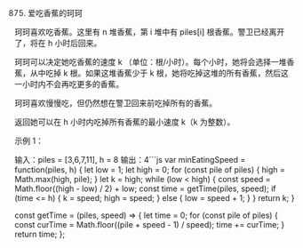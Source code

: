 875. 爱吃香蕉的珂珂

珂珂喜欢吃香蕉。这里有 n 堆香蕉，第 i 堆中有 piles[i] 根香蕉。警卫已经离开了，将在 h 小时后回来。

珂珂可以决定她吃香蕉的速度 k （单位：根/小时）。每个小时，她将会选择一堆香蕉，从中吃掉 k 根。如果这堆香蕉少于 k 根，她将吃掉这堆的所有香蕉，然后这一小时内不会再吃更多的香蕉。

珂珂喜欢慢慢吃，但仍然想在警卫回来前吃掉所有的香蕉。

返回她可以在 h 小时内吃掉所有香蕉的最小速度 k（k 为整数）。

示例 1：

输入：piles = [3,6,7,11], h = 8
输出：4```js
var minEatingSpeed = function(piles, h) {
let low = 1;
let high = 0;
for (const pile of piles) {
high = Math.max(high, pile);
}
let k = high;
while (low < high) {
const speed = Math.floor((high - low) / 2) + low;
const time = getTime(piles, speed);
if (time <= h) {
k = speed;
high = speed;
} else {
low = speed + 1;
}
}
return k;
}

const getTime = (piles, speed) => {
let time = 0;
for (const pile of piles) {
const curTime = Math.floor((pile + speed - 1) / speed);
time += curTime;
}
return time;
};
